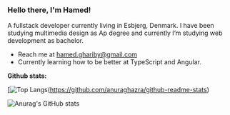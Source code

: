 ### Hello there, I'm Hamed! 

A fullstack developer currently living in Esbjerg, Denmark. 
I have been studying multimedia design as Ap degree and currently I’m studying web development as bachelor. 

<ul>
  <li>
     Reach me at <a href="mailto:hamed.ghariby@gmail.com">hamed.ghariby@gmail.com</a>
  </li>
   <li> Currently learning how to be better at TypeScript and Angular.
   </li>
 </ul>

 <!--<p><strong>Languages and Tools:</strong></p>

 <code>
    <img height="20" src="https://raw.githubusercontent.com/github/explore/80688e429a7d4ef2fca1e82350fe8e3517d3494d/topics/javascript/javascript.png" style="max-width:100%;" />    </code>
    &nbsp;
  <code>
    <img height="20" src="https://raw.githubusercontent.com/github/explore/80688e429a7d4ef2fca1e82350fe8e3517d3494d/topics/vue/vue.png" style="max-width:100%;" />
  </code>
    &nbsp;
  <code>
    <img height="20" src="https://raw.githubusercontent.com/github/explore/80688e429a7d4ef2fca1e82350fe8e3517d3494d/topics/nodejs/nodejs.png" style="max-width:100%;" />
  </code>
    &nbsp;
  <code>
    <img height="20" src="https://raw.githubusercontent.com/github/explore/80688e429a7d4ef2fca1e82350fe8e3517d3494d/topics/firebase/firebase.png" style="max-width:100%;" />       </code>
      &nbsp;
  <code>
    <img height="20" src="https://upload.wikimedia.org/wikipedia/commons/thumb/9/9a/Visual_Studio_Code_1.35_icon.svg/1024px-Visual_Studio_Code_1.35_icon.svg.png" style="max-width:100%;" />
  </code>
 &nbsp; <br><br> -->
    
<p><strong>Github stats:</strong></p>

[![Top Langs](https://github-readme-stats.vercel.app/api/top-langs/?username=hamert-gharibi&theme=vue&layout=compact)(https://github.com/anuraghazra/github-readme-stats)

![Anurag's GitHub stats](https://github-readme-stats.vercel.app/api?username=hamert-gharibi&count_private=true&theme=vue)   
